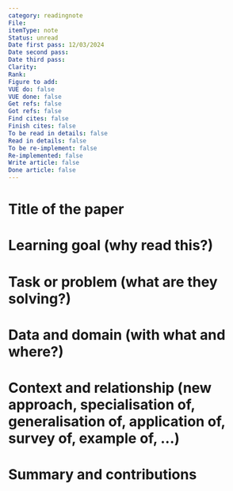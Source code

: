 ```yaml
---
category: readingnote
File: 
itemType: note
Status: unread
Date first pass: 12/03/2024
Date second pass: 
Date third pass: 
Clarity: 
Rank: 
Figure to add: 
VUE do: false
VUE done: false
Get refs: false
Got refs: false
Find cites: false
Finish cites: false
To be read in details: false
Read in details: false
To be re-implement: false
Re-implemented: false
Write article: false
Done article: false
---
```

# Title of the paper


# Learning goal (why read this?)


# Task or problem (what are they solving?)


# Data and domain (with what and where?)


# Context and relationship (new approach, specialisation of, generalisation of, application of, survey of, example of, ...)


# Summary and contributions

